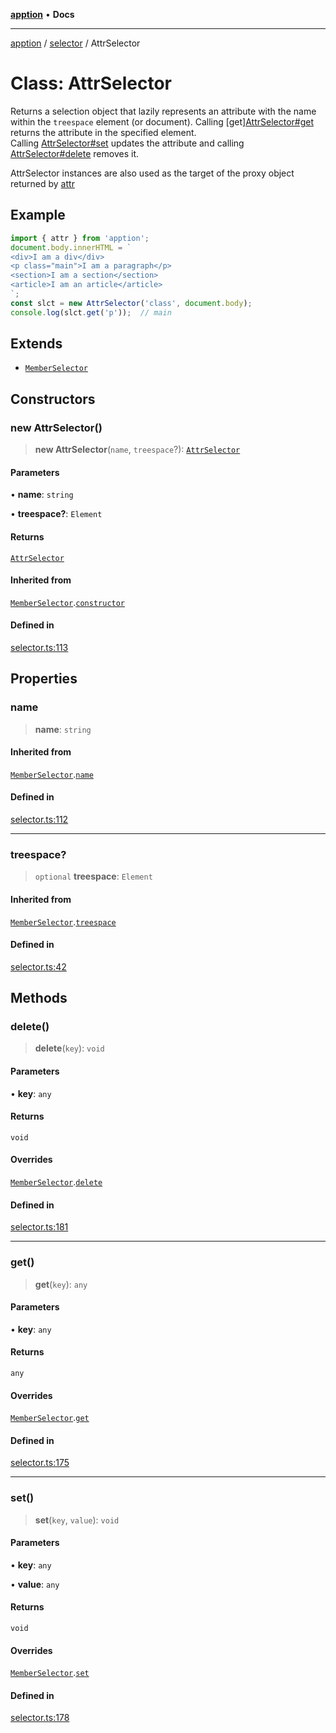 [**apption**](../../README.md) • **Docs**

***

[apption](../../modules.md) / [selector](../README.md) / AttrSelector

# Class: AttrSelector

Returns a selection object that lazily represents an attribute with the name within the `treespace` element (or document).
Calling [get][AttrSelector#get](AttrSelector.md#get) returns the attribute in the specified element.  
Calling [AttrSelector#set](AttrSelector.md#set) updates the attribute and calling [AttrSelector#delete](AttrSelector.md#delete)
removes it. 

AttrSelector instances are also used as the target of the proxy object returned by [attr](../functions/attr.md)

## Example

```ts
import { attr } from 'apption';
document.body.innerHTML = `
<div>I am a div</div>
<p class="main">I am a paragraph</p>
<section>I am a section</section>
<article>I am an article</article>
`;
const slct = new AttrSelector('class', document.body);
console.log(slct.get('p'));  // main
```

## Extends

- [`MemberSelector`](MemberSelector.md)

## Constructors

### new AttrSelector()

> **new AttrSelector**(`name`, `treespace`?): [`AttrSelector`](AttrSelector.md)

#### Parameters

• **name**: `string`

• **treespace?**: `Element`

#### Returns

[`AttrSelector`](AttrSelector.md)

#### Inherited from

[`MemberSelector`](MemberSelector.md).[`constructor`](MemberSelector.md#constructors)

#### Defined in

[selector.ts:113](https://github.com/mksunny1/apption/blob/db22d834b74a7e66a6f9b8ca626095b91c5a8508/src/selector.ts#L113)

## Properties

### name

> **name**: `string`

#### Inherited from

[`MemberSelector`](MemberSelector.md).[`name`](MemberSelector.md#name)

#### Defined in

[selector.ts:112](https://github.com/mksunny1/apption/blob/db22d834b74a7e66a6f9b8ca626095b91c5a8508/src/selector.ts#L112)

***

### treespace?

> `optional` **treespace**: `Element`

#### Inherited from

[`MemberSelector`](MemberSelector.md).[`treespace`](MemberSelector.md#treespace)

#### Defined in

[selector.ts:42](https://github.com/mksunny1/apption/blob/db22d834b74a7e66a6f9b8ca626095b91c5a8508/src/selector.ts#L42)

## Methods

### delete()

> **delete**(`key`): `void`

#### Parameters

• **key**: `any`

#### Returns

`void`

#### Overrides

[`MemberSelector`](MemberSelector.md).[`delete`](MemberSelector.md#delete)

#### Defined in

[selector.ts:181](https://github.com/mksunny1/apption/blob/db22d834b74a7e66a6f9b8ca626095b91c5a8508/src/selector.ts#L181)

***

### get()

> **get**(`key`): `any`

#### Parameters

• **key**: `any`

#### Returns

`any`

#### Overrides

[`MemberSelector`](MemberSelector.md).[`get`](MemberSelector.md#get)

#### Defined in

[selector.ts:175](https://github.com/mksunny1/apption/blob/db22d834b74a7e66a6f9b8ca626095b91c5a8508/src/selector.ts#L175)

***

### set()

> **set**(`key`, `value`): `void`

#### Parameters

• **key**: `any`

• **value**: `any`

#### Returns

`void`

#### Overrides

[`MemberSelector`](MemberSelector.md).[`set`](MemberSelector.md#set)

#### Defined in

[selector.ts:178](https://github.com/mksunny1/apption/blob/db22d834b74a7e66a6f9b8ca626095b91c5a8508/src/selector.ts#L178)
